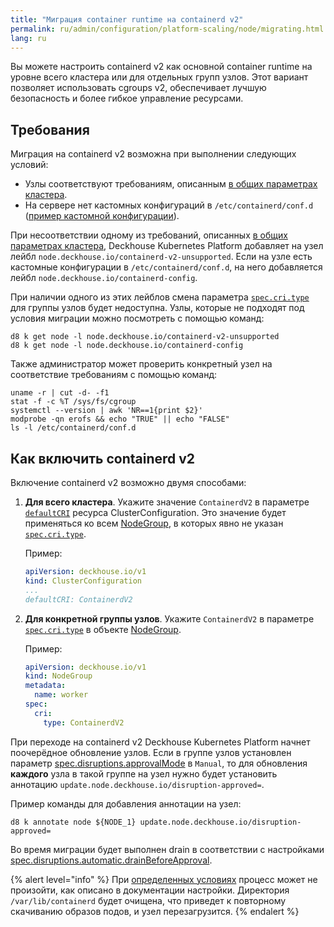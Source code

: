 ```yaml
---
title: "Миграция container runtime на containerd v2"
permalink: ru/admin/configuration/platform-scaling/node/migrating.html
lang: ru
---
```


Вы можете настроить containerd v2 как основной container runtime на уровне всего кластера или для отдельных групп узлов. Этот вариант позволяет использовать cgroups v2, обеспечивает лучшую безопасность и более гибкое управление ресурсами.

## Требования

Миграция на containerd v2 возможна при выполнении следующих условий:

- Узлы соответствуют требованиям, описанным [в общих параметрах кластера](/products/kubernetes-platform/documentation/v1/reference/api/cr.html#clusterconfiguration-defaultcri).
- На сервере нет кастомных конфигураций в `/etc/containerd/conf.d` ([пример кастомной конфигурации](/modules/node-manager/faq.html#как-использовать-containerd-с-поддержкой-nvidia-gpu)).

При несоответствии одному из требований, описанных [в общих параметрах кластера](/products/kubernetes-platform/documentation/v1/reference/api/cr.html#clusterconfiguration-defaultcri), Deckhouse Kubernetes Platform добавляет на узел лейбл `node.deckhouse.io/containerd-v2-unsupported`. Если  на узле есть кастомные конфигурации  в `/etc/containerd/conf.d`, на него добавляется лейбл `node.deckhouse.io/containerd-config`.

При наличии одного из этих лейблов cмена параметра [`spec.cri.type`](/modules/node-manager/cr.html#nodegroup-v1-spec-cri-type) для группы узлов будет недоступна. Узлы, которые не подходят под условия миграции можно посмотреть с помощью команд:

```shell
d8 k get node -l node.deckhouse.io/containerd-v2-unsupported
d8 k get node -l node.deckhouse.io/containerd-config
```

Также администратор может проверить конкретный узел на соответствие требованиям с помощью команд:

```shell
uname -r | cut -d- -f1
stat -f -c %T /sys/fs/cgroup
systemctl --version | awk 'NR==1{print $2}'
modprobe -qn erofs && echo "TRUE" || echo "FALSE"
ls -l /etc/containerd/conf.d
```

## Как включить containerd v2

Включение containerd v2 возможно двумя способами:

1. **Для всего кластера**. Укажите значение `ContainerdV2` в параметре [`defaultCRI`](/products/kubernetes-platform/documentation/v1/reference/api/cr.html#clusterconfiguration-defaultcri) ресурса ClusterConfiguration. Это значение будет применяться ко всем [NodeGroup](/modules/node-manager/cr.html#nodegroup), в которых явно не указан [`spec.cri.type`](/modules/node-manager/cr.html#nodegroup-v1-spec-cri-type).

   Пример:

   ```yaml
   apiVersion: deckhouse.io/v1
   kind: ClusterConfiguration
   ...
   defaultCRI: ContainerdV2
   ```

1. **Для конкретной группы узлов**. Укажите `ContainerdV2` в параметре [`spec.cri.type`](/modules/node-manager/cr.html#nodegroup-v1-spec-cri-type) в объекте [NodeGroup](/modules/node-manager/cr.html#nodegroup).

   Пример:

   ```yaml
   apiVersion: deckhouse.io/v1
   kind: NodeGroup
   metadata:
     name: worker
   spec:
     cri:
       type: ContainerdV2
   ```

При переходе на containerd v2 Deckhouse Kubernetes Platform начнет поочерёдное обновление узлов. Если в группе узлов установлен параметр [spec.disruptions.approvalMode](/modules/node-manager/cr.html#nodegroup-v1-spec-disruptions-approvalmode) в `Manual`, то для обновления **каждого** узла в такой группе на узел нужно будет установить аннотацию `update.node.deckhouse.io/disruption-approved=`.

Пример команды для добавления аннотации на узел:

```shell
d8 k annotate node ${NODE_1} update.node.deckhouse.io/disruption-approved=
```

Во время миграции будет выполнен drain в соответствии с настройками [spec.disruptions.automatic.drainBeforeApproval](/modules/node-manager/cr.html#nodegroup-v1-spec-disruptions-automatic-drainbeforeapproval).

{% alert level="info" %}
При [определенных условиях](/modules/node-manager/cr.html#nodegroup-v1-spec-disruptions-automatic-drainbeforeapproval) процесс может не произойти, как описано в документации настройки. Директория `/var/lib/containerd` будет очищена, что приведет к повторному скачиванию образов подов, и узел перезагрузится.
{% endalert %}
